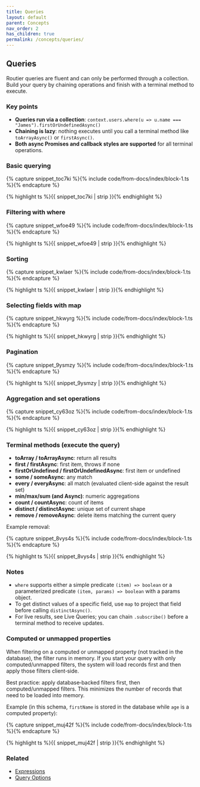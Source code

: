 ```yaml
---
title: Queries
layout: default
parent: Concepts
nav_order: 2
has_children: true
permalink: /concepts/queries/
---
```


## Queries

Routier queries are fluent and can only be performed through a collection. Build your query by chaining operations and finish with a terminal method to execute.

### Key points

- **Queries run via a collection**: `context.users.where(u => u.name === "James").firstOrUndefinedAsync()`
- **Chaining is lazy**: nothing executes until you call a terminal method like `toArrayAsync()` or `firstAsync()`.
- **Both async Promises and callback styles are supported** for all terminal operations.

### Basic querying

{% capture snippet_toc7ki %}{% include code/from-docs/index/block-1.ts %}{% endcapture %}

{% highlight ts %}{{ snippet_toc7ki | strip }}{% endhighlight %}

### Filtering with where

{% capture snippet_wfoe49 %}{% include code/from-docs/index/block-1.ts %}{% endcapture %}

{% highlight ts %}{{ snippet_wfoe49 | strip }}{% endhighlight %}

### Sorting

{% capture snippet_kwlaer %}{% include code/from-docs/index/block-1.ts %}{% endcapture %}

{% highlight ts %}{{ snippet_kwlaer | strip }}{% endhighlight %}

### Selecting fields with map

{% capture snippet_hkwyrg %}{% include code/from-docs/index/block-1.ts %}{% endcapture %}

{% highlight ts %}{{ snippet_hkwyrg | strip }}{% endhighlight %}

### Pagination

{% capture snippet_9ysmzy %}{% include code/from-docs/index/block-1.ts %}{% endcapture %}

{% highlight ts %}{{ snippet_9ysmzy | strip }}{% endhighlight %}

### Aggregation and set operations

{% capture snippet_cy63oz %}{% include code/from-docs/index/block-1.ts %}{% endcapture %}

{% highlight ts %}{{ snippet_cy63oz | strip }}{% endhighlight %}

### Terminal methods (execute the query)

- **toArray / toArrayAsync**: return all results
- **first / firstAsync**: first item, throws if none
- **firstOrUndefined / firstOrUndefinedAsync**: first item or undefined
- **some / someAsync**: any match
- **every / everyAsync**: all match (evaluated client-side against the result set)
- **min/max/sum (and Async)**: numeric aggregations
- **count / countAsync**: count of items
- **distinct / distinctAsync**: unique set of current shape
- **remove / removeAsync**: delete items matching the current query

Example removal:

{% capture snippet_8vys4s %}{% include code/from-docs/index/block-1.ts %}{% endcapture %}

{% highlight ts %}{{ snippet_8vys4s | strip }}{% endhighlight %}

### Notes

- `where` supports either a simple predicate `(item) => boolean` or a parameterized predicate `(item, params) => boolean` with a params object.
- To get distinct values of a specific field, use `map` to project that field before calling `distinctAsync()`.
- For live results, see Live Queries; you can chain `.subscribe()` before a terminal method to receive updates.

### Computed or unmapped properties

When filtering on a computed or unmapped property (not tracked in the database), the filter runs in memory. If you start your query with only computed/unmapped filters, the system will load records first and then apply those filters client‑side.

Best practice: apply database‑backed filters first, then computed/unmapped filters. This minimizes the number of records that need to be loaded into memory.

Example (in this schema, `firstName` is stored in the database while `age` is a computed property):

{% capture snippet_muj42f %}{% include code/from-docs/index/block-1.ts %}{% endcapture %}

{% highlight ts %}{{ snippet_muj42f | strip }}{% endhighlight %}

### Related

- [Expressions](/concepts/queries/expressions/)
- [Query Options](/concepts/queries/query-options/)

